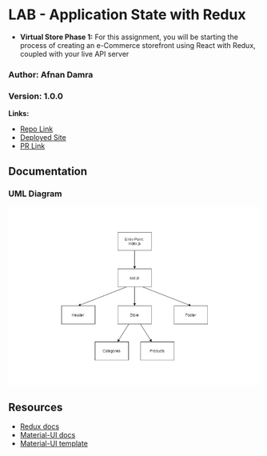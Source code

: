 # LAB - Application State with Redux

- **Virtual Store Phase 1:** For this assignment, you will be starting the process of creating an e-Commerce storefront using React with Redux, coupled with your live API server

### **Author:** Afnan Damra
### **Version:** 1.0.0

**Links:**

- [Repo Link](https://github.com/afnandamra/storefront)
- [Deployed Site](https://ad-storefront-401.netlify.app/)
- [PR Link](https://github.com/afnandamra/storefront/pull/1)

## Documentation

### UML Diagram

![UML Lab36](public/lab36.jpg)

## Resources

- [Redux docs](https://redux.js.org/introduction/getting-started)
- [Material-UI docs](https://material-ui.com/)
- [Material-UI template](https://material-ui.com/getting-started/templates/album/)

